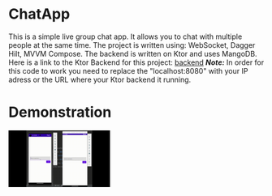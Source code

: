 # ChatApp
This is a simple live group chat app. It allows you to chat with multiple people at the same time. The project is written using: WebSocket, Dagger Hilt, MVVM Compose. The backend is written on Ktor and uses MangoDB. Here is a link to the Ktor Backend for this project: [backend](https://github.com/ilya-shevtsov/ChatAppBackend)
***Note:*** In order for this code to work you need to replace the "localhost:8080" with your IP adress or the URL where your Ktor backend it running. 

# Demonstration

<img src="REAMMEImages/videodemonstration.gif" width="200">

